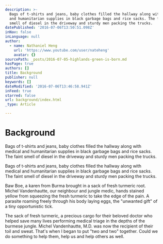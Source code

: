 ```yaml
---
description: >-
  Bags of t-shirts and jeans, baby clothes filled the hallway along with medical
  and humanitarian supplies in black garbage bags and rice sacks. The faint
  smell of diesel in the driveway and sturdy men packing the trucks.
datePublished: '2016-07-06T13:50:51.098Z'
inNav: false
inLanguage: null
author:
  - name: Nathaniel Heng
    url: 'https://www.youtube.com/user/nateheng'
    avatar: {}
sourcePath: _posts/2016-07-05-highlands-green-is-born.md
hasPage: true
authors: []
title: Background
publisher: null
keywords: []
dateModified: '2016-07-06T13:46:58.941Z'
inFeed: true
starred: false
url: background/index.html
_type: Article

---
```

# Background

Bags of t-shirts and jeans, baby clothes filled the hallway along with medical and humanitarian supplies in black garbage bags and rice sacks. The faint smell of diesel in the driveway and sturdy men packing the trucks.

Bags of t-shirts and jeans, baby clothes filled the hallway along with medical and humanitarian supplies in black garbage bags and rice sacks. The faint smell of diesel in the driveway and sturdy men packing the trucks.

Baw Boe, a karen from Burma brought in a sack of fresh turmeric root. Michel Vandenhautte, our neighbour and jungle medic, hands stained yellow from squeezing the fresh turmeric to take the edge of the pain. A parasite roaming freely through his body laying eggs, the "unwanted gift" of a tiny opportunistic tick.

The sack of fresh turmeric, a precious cargo for their beloved doctor who helped save many lives performing medical triage in the depths of the burmese jungle. Michel Vandenhautte, M.D. was now the recipient of their toil and sweat. That's when I began to put "two and two" together. Could we do something to help them, help us and help others as well.